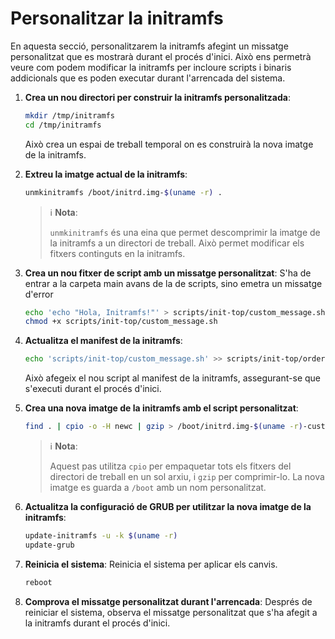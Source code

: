 # Personalitzar la initramfs

En aquesta secció, personalitzarem la initramfs afegint un missatge personalitzat que es mostrarà durant el procés d'inici. Això ens permetrà veure com podem modificar la initramfs per incloure scripts i binaris addicionals que es poden executar durant l'arrencada del sistema.

1. **Crea un nou directori per construir la initramfs personalitzada**:

    ```bash
    mkdir /tmp/initramfs
    cd /tmp/initramfs
    ```

    Això crea un espai de treball temporal on es construirà la nova imatge de la initramfs.

2. **Extreu la imatge actual de la initramfs**:

    ```bash
    unmkinitramfs /boot/initrd.img-$(uname -r) .
    ```

    > ℹ️ **Nota**:
    >
    > `unmkinitramfs` és una eina que permet descomprimir la imatge de la initramfs a un directori de treball. Això permet modificar els fitxers continguts en la initramfs.

3. **Crea un nou fitxer de script amb un missatge personalitzat**:
S'ha de entrar a la carpeta main avans de la de scripts, sino emetra un missatge d'error
    ```bash
    echo 'echo "Hola, Initramfs!"' > scripts/init-top/custom_message.sh
    chmod +x scripts/init-top/custom_message.sh
    ```

4. **Actualitza el manifest de la initramfs**:

    ```bash
    echo 'scripts/init-top/custom_message.sh' >> scripts/init-top/order
    ```

    Això afegeix el nou script al manifest de la initramfs, assegurant-se que s'executi durant el procés d'inici.

5. **Crea una nova imatge de la initramfs amb el script personalitzat**:

    ```bash
    find . | cpio -o -H newc | gzip > /boot/initrd.img-$(uname -r)-custom
    ```

    > ℹ️ **Nota**:
    >
    > Aquest pas utilitza `cpio` per empaquetar tots els fitxers del directori de treball en un sol arxiu, i `gzip` per comprimir-lo. La nova imatge es guarda a `/boot` amb un nom personalitzat.

6. **Actualitza la configuració de GRUB per utilitzar la nova imatge de la initramfs**:

    ```bash
    update-initramfs -u -k $(uname -r)
    update-grub
    ```

7. **Reinicia el sistema**: Reinicia el sistema per aplicar els canvis.

    ```bash
    reboot
    ```

8. **Comprova el missatge personalitzat durant l'arrencada**: Després de reiniciar el sistema, observa el missatge personalitzat que s'ha afegit a la initramfs durant el procés d'inici.
